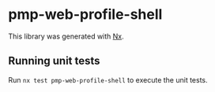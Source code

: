 # pmp-web-profile-shell

This library was generated with [Nx](https://nx.dev).

## Running unit tests

Run `nx test pmp-web-profile-shell` to execute the unit tests.
